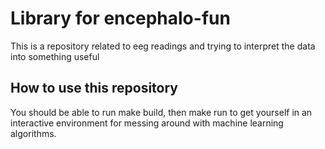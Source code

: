 # Library for encephalo-fun

This is a repository related to eeg readings and trying to interpret the data
into something useful

## How to use this repository

You should be able to run make build, then make run to get yourself in an interactive
environment for messing around with machine learning algorithms.
